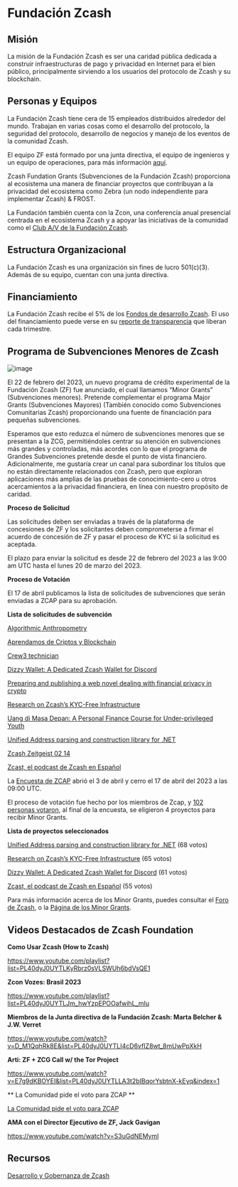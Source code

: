# Fundación Zcash
 
## Misión
 
La misión de la Fundación Zcash es ser una caridad pública dedicada a construir infraestructuras de pago y privacidad en Internet para el bien público, principalmente sirviendo a los usuarios del protocolo de Zcash y su blockchain.
 
## Personas y Equipos
 
La Fundación Zcash tiene cera de 15 empleados distribuidos alrededor del mundo. Trabajan en varias cosas como el desarrollo del protocolo, la seguridad del protocolo, desarrollo de negocios y manejo de los eventos de la comunidad Zcash.
 
El equipo ZF está formado por una junta directiva, el equipo de ingenieros y un equipo de operaciones, para más información [aquí](https://zfnd.org/about/).
 
Zcash Fundation Grants (Subvenciones de la Fundación Zcash) proporciona al ecosistema una manera de financiar proyectos que contribuyan a la privacidad del ecosistema como Zebra (un nodo independiente para implementar Zcash) & FROST.
 
La Fundación también cuenta con la Zcon, una conferencia anual presencial centrada en el ecosistema Zcash y a apoyar las iniciativas de la comunidad como el [Club A/V de la Fundación Zcash](https://discord.gg/WGEVenUq).
 
## Estructura Organizacional
 
La Fundación Zcash es una organización sin fines de lucro 501(c)(3). Además de su equipo, cuentan con una junta directiva.
 
## Financiamiento
 
La Fundación Zcash recibe el 5% de los [Fondos de desarrollo Zcash](https://zips.z.cash/zip-1014). El uso del financiamiento puede verse en su [reporte de transparencia](https://zfnd.org/the-zcash-foundations-q3-2022-report/) que liberan cada trimestre.


## Programa de Subvenciones Menores de Zcash
![image](https://global.discourse-cdn.com/zcash/optimized/3X/6/8/68ad4ceeb7ad5df77ebff311c2580ceda3ecef10_2_690x172.jpeg)
 
El 22 de febrero del 2023, un nuevo programa de crédito experimental de la Fundación Zcash (ZF) fue anunciado, el cual llamamos “Minor Grants” (Subvenciones menores). Pretende complementar el programa Major Grants (Subvenciones Mayores) (También conocido como Subvenciones Comunitarias Zcash) proporcionando una fuente de financiación para pequeñas subvenciones.
 
Esperamos que esto reduzca el número de subvenciones menores que se presentan a la ZCG, permitiéndoles centrar su atención en subvenciones más grandes y controladas, más acordes con lo que el programa de Grandes Subvenciones pretende desde el punto de vista financiero.
Adicionalmente, me gustaría crear un canal para subordinar los títulos que no están directamente relacionados con Zcash, pero que exploran aplicaciones más amplias de las pruebas de conocimiento-cero u otros acercamientos a la privacidad financiera, en línea con nuestro propósito de caridad.
 
**Proceso de Solicitud**
 
Las solicitudes deben ser enviadas a través de la plataforma de concesiones de ZF y los solicitantes deben comprometerse a firmar el acuerdo de concesión de ZF y pasar el proceso de KYC si la solicitud es aceptada.
 
El plazo para enviar la solicitud es desde 22 de febrero del 2023 a las 9:00 am UTC hasta el lunes 20 de marzo del 2023.

**Proceso de Votación**
 
El 17 de abril publicamos la lista de solicitudes de subvenciones que serán enviadas a ZCAP para su aprobación.
 
**Lista de solicitudes de subvención** 
 
[Algorithmic Anthropometry](https://zfnd.org/wp-content/uploads/2023/04/Algorithmic_Anthropometry.pdf)
 
[Aprendamos de Criptos y Blockchain](https://zfnd.org/wp-content/uploads/2023/04/Aprendamos_de_Criptos_y_Blockchain.pdf)
 
[Crew3 technician](https://zfnd.org/wp-content/uploads/2023/04/Crew3_technician.pdf) 
 
[Dizzy Wallet: A Dedicated Zcash Wallet for Discord](https://zfnd.org/wp-content/uploads/2023/04/Dizzy_Wallet_A_Dedicated_Zcash_Wallet_for_Discord.pdf) 
 
[Preparing and publishing a web novel dealing with financial privacy in crypto](https://zfnd.org/wp-content/uploads/2023/04/Web_novel_dealing_with_financial_privacy_in_crypto.pdf) 
 
[Research on Zcash’s KYC-Free Infrastructure](https://zfnd.org/wp-content/uploads/2023/04/Research_on_Zcashs_KYC-Free_Infrastructure.pdf) 
 
[Uang di Masa Depan: A Personal Finance Course for Under-privileged Youth](https://zfnd.org/wp-content/uploads/2023/04/Personal_Finance_Course_for_Under-privileged_Youth.pdf)
 
[Unified Address parsing and construction library for .NET](https://zfnd.org/wp-content/uploads/2023/04/Unified_Address_library_for_NET.pdf)
 
[Zcash Zeitgeist 02 14](https://zfnd.org/wp-content/uploads/2023/04/Zcash_Zeitgeist_02.pdf)
 
[Zcast, el podcast de Zcash en Español](https://zfnd.org/wp-content/uploads/2023/04/Zcast_el_podcast_de_Zcash_en_Espanol.pdf)
 
La [Encuesta de ZCAP](https://vote.heliosvoting.org/helios/elections/98ab74d8-d22f-11ed-ba5a-420e8d4c05c8/voters/list?limit=165) abrió el 3 de abril y cerro el 17 de abril del 2023 a las 09:00 UTC.
 
El proceso de votación fue hecho por los miembros de Zcap, y [102 personas votaron](https://vote.heliosvoting.org/helios/elections/98ab74d8-d22f-11ed-ba5a-420e8d4c05c8/view), al final de la encuesta, se eligieron 4 proyectos para recibir Minor Grants.
 
 
**Lista de proyectos seleccionados**
 
[Unified Address parsing and construction library for .NET](https://zfnd.org/wp-content/uploads/2023/04/Unified_Address_library_for_NET.pdf) (68 votos)
 
[Research on Zcash’s KYC-Free Infrastructure](https://zfnd.org/wp-content/uploads/2023/04/Research_on_Zcashs_KYC-Free_Infrastructure.pdf) (65 votos)
 
[Dizzy Wallet: A Dedicated Zcash Wallet for Discord](https://zfnd.org/wp-content/uploads/2023/04/Dizzy_Wallet_A_Dedicated_Zcash_Wallet_for_Discord.pdf)  (61 votos)
 
[Zcast, el podcast de Zcash en Español](https://zfnd.org/wp-content/uploads/2023/04/Zcast_el_podcast_de_Zcash_en_Espanol.pdf) (55 votos)
 
 
Para más información acerca de los Minor Grants, puedes consultar el [Foro de Zcash](https://forum.zcashcommunity.com/t/zcash-minor-grants-program-by-zfnd/44075/29?u=dismad), o la [Página de los Minor Grants](https://zfnd.org/launching-the-zcash-minor-grants-program/).
 
 
## Videos Destacados de Zcash Foundation
 
**Como Usar Zcash (How to Zcash)**

https://www.youtube.com/playlist?list=PL40dyJ0UYTLKyRbrz0sVLSWUh6bdVsQE1

**Zcon Vozes: Brasil 2023**

https://www.youtube.com/playlist?list=PL40dyJ0UYTLJm_hwYzpEPOOafwihL_mIu

**Miembros de la Junta directiva de la Fundación Zcash: Marta Belcher & J.W. Verret**

https://www.youtube.com/watch?v=D_M1QqhRk8E&list=PL40dyJ0UYTLI4cD6vfIZ8wt_8mUwPpXkH

**Arti: ZF + ZCG Call w/ the Tor Project**

https://www.youtube.com/watch?v=E7g9dKBOYEI&list=PL40dyJ0UYTLLA3t2bIBqorYsbtnX-kEyq&index=1

** La Comunidad pide el voto para ZCAP **

[La Comunidad pide el voto para ZCAP](https://www.youtube.com/playlist?list=PL40dyJ0UYTLLcfeghHf_2u-2qc26k9GEA)

**AMA con el Director Ejecutivo de ZF, Jack Gavigan**

https://www.youtube.com/watch?v=S3uGdNEMymI
 
 
## Recursos
 
[Desarrollo y Gobernanza de Zcash](https://z.cash/zcash-development-and-governance/)

